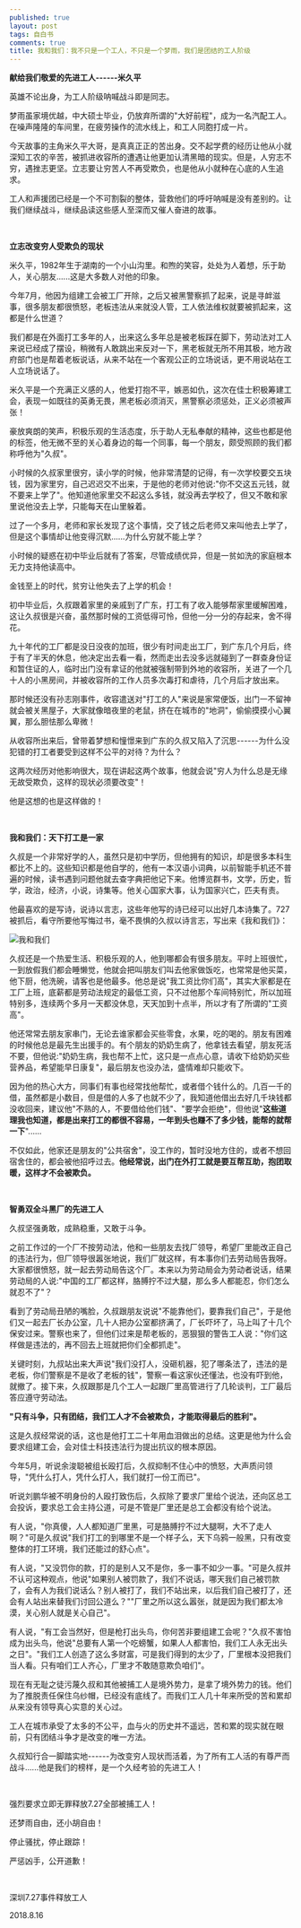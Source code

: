 ```yaml
---
published: true
layout: post
tags: 自白书
comments: true
title: 我和我们：我不只是一个工人，不只是一个梦雨，我们是团结的工人阶级
---
```


**献给我们敬爱的先进工人------米久平**
      

英雄不论出身，为工人阶级呐喊战斗即是同志。

梦雨虽家境优越，中大硕士毕业，仍放弃所谓的"大好前程"，成为一名汽配工人。在噪声隆隆的车间里，在疲劳操作的流水线上，和工人同胞打成一片。

今天故事的主角米久平大哥，是真真正正的苦出身。交不起学费的经历让他从小就深知工农的辛苦，被抓进收容所的遭遇让他更加认清黑暗的现实。但是，人穷志不穷，遇挫志更坚。立志要让穷苦人不再受欺负，也是他从小就种在心底的人生追求。

工人和声援团已经是一个不可割裂的整体，营救他们的呼吁呐喊是没有差别的。让我们继续战斗，继续品读这些感人至深而又催人奋进的故事。

<br>

**立志改变穷人受欺负的现状**

米久平，1982年生于湖南的一个小山沟里。和煦的笑容，处处为人着想，乐于助人，关心朋友......这是大多数人对他的印象。

今年7月，他因为组建工会被工厂开除，之后又被黑警察抓了起来，说是寻衅滋事，很多朋友都很愤怒，老板违法从来就没人管，工人依法维权就要被抓起来，这都是什么世道？

我们都是在外面打工多年的人，出来这么多年总是被老板踩在脚下，劳动法对工人来说已经成了摆设，稍微有人敢跳出来反对一下，黑老板就无所不用其极，地方政府部门也是帮着老板说话，从来不站在一个客观公正的立场说话，更不用说站在工人立场说话了。

米久平是一个充满正义感的人，他爱打抱不平，嫉恶如仇，这次在佳士积极筹建工会，表现一如既往的英勇无畏，黑老板必须消灭，黑警察必须惩处，正义必须被声张！

豪放爽朗的笑声，积极乐观的生活态度，乐于助人无私奉献的精神，这些也都是他的标签，他无微不至的关心着身边的每一个同事，每一个朋友，颇受照顾的我们都称呼他为"久叔"。

小时候的久叔家里很穷，读小学的时候，他非常清楚的记得，有一次学校要交五块钱，因为家里穷，自己迟迟交不出来，于是他的老师对他说:"你不交这五元钱，就不要来上学了"。他知道他家里交不起这么多钱，就没再去学校了，但又不敢和家里说他没去上学，只能每天在山里躲着。

过了一个多月，老师和家长发现了这个事情，交了钱之后老师又来叫他去上学了，但是这个事情却让他变得沉默......为什么穷就不能上学？

小时候的疑惑在初中毕业后就有了答案，尽管成绩优异，但是一贫如洗的家庭根本无力支持他读高中。

金钱至上的时代，贫穷让他失去了上学的机会！

初中毕业后，久叔跟着家里的亲戚到了广东，打工有了收入能够帮家里缓解困难，这让久叔很是兴奋，虽然那时候的工资低得可怜，但他一分一分的存起来，舍不得花。

九十年代的工厂都是没日没夜的加班，很少有时间走出工厂，到广东几个月后，终于有了半天的休息，他决定出去看一看，然而走出去没多远就碰到了一群查身份证和暂住证的人，临时出门没有拿证的他就被强制带到外地的收容所，关进了一个几十人的小黑房间，并被收容所的工作人员多次毒打和虐待，几个月后才放出来。

那时候还没有孙志刚事件，收容遣送对"打工的人"来说是家常便饭，出门一不留神就会被关黑屋子，大家就像暗夜里的老鼠，挤在在城市的"地洞"，偷偷摸摸小心翼翼，那么胆怯那么卑微！

从收容所出来后，曾带着梦想和憧憬来到广东的久叔又陷入了沉思------为什么没犯错的打工者要受到这样不公平的对待？为什么？

这两次经历对他影响很大，现在讲起这两个故事，他就会说"穷人为什么总是无缘无故受欺负，这样的现状必须要改变"！

他是这想的也是这样做的！

<br>

**我和我们：天下打工是一家**

久叔是一个非常好学的人，虽然只是初中学历，但他拥有的知识，却是很多本科生都比不上的。这些知识都是他自学的，他有一本汉语小词典，以前智能手机还不普遍的时候，读书遇到问题他就去查字典把他记下来。他博览群书，文学，历史，哲学，政治，经济，小说，诗集等。他关心国家大事，认为国家兴亡，匹夫有责。

他最喜欢的是写诗，说诗以言志，这些年他写的诗已经可以出好几本诗集了。727被抓后，看守所要他写悔过书，毫不畏惧的久叔以诗言志，写出来《我和我们》：

![我和我们](https://photo.ishield.cn/pic/5b757a8e9dc6d632404fcd2f)

久叔还是一个热爱生活、积极乐观的人，他到哪都会有很多朋友。平时上班很忙，一到放假我们都会睡懒觉，他就会把叫朋友们叫去他家做饭吃，也常常是他买菜，他下厨，他洗碗，请客也是他最多。他总是说"我工资比你们高"，其实大家都是在工厂上班，底薪都是劳动法规定的最低工资，只不过他那个车间特别忙，所以加班特别多，连续两个多月一天都没休息，天天加到十点半，所以才有了所谓的"工资高"。

他还常常去朋友家串门，无论去谁家都会买些零食，水果，吃的喝的。朋友有困难的时候他总是最先生出援手的。有个朋友的奶奶生病了，他拿钱去看望，朋友死活不要，但他说:"奶奶生病，我也帮不上忙，这只是一点点心意，请收下给奶奶买些营养品，希望能早日康复"，最后朋友也没办法，盛情难却只能收下。

因为他的热心大方，同事们有事也经常找他帮忙，或者借个钱什么的。几百一千的借，虽然都是小数目，但是借的人多了也就不少了，我知道他借出去好几千块钱都没收回来，建议他"不熟的人，不要借给他们钱"、"要学会拒绝"，但他说"**这些道理我也知道，都是出来打工的都很不容易，一年到头也赚不了多少钱，能帮的就帮一下**"......

不仅如此，他家还是朋友的"公共宿舍"，没工作的，暂时没地方住的，或者不想回宿舍住的，都会被他招呼过去。**他经常说，出门在外打工就是要互帮互助，抱团取暖，这样才不会被欺负。**

<br>

**智勇双全斗黑厂的先进工人**

久叔坚强勇敢，成熟稳重，又敢于斗争。

之前工作过的一个厂不按劳动法，他和一些朋友去找厂领导，希望厂里能改正自己的违法行为，但厂领导很嚣张地说，我们厂就这样，有本事你们去劳动局告我呀。大家都很愤怒，就一起去劳动局告这个厂。本来以为劳动局会为劳动者说话，结果劳动局的人说:"中国的工厂都这样，胳膊拧不过大腿，那么多人都能忍，你们怎么就忍不了"？

看到了劳动局丑陋的嘴脸，久叔跟朋友说说"不能靠他们，要靠我们自己"，于是他们又一起去厂长办公室，几十人把办公室都挤满了，厂长吓坏了，马上叫了十几个保安过来。警察也来了，但他们过来是帮老板的，恶狠狠的警告工人说："你们这样做是违法的，再不回去上班就把你们全都抓走"。

关键时刻，九叔站出来大声说"我们没打人，没砸机器，犯了哪条法了，违法的是老板，你们警察是不是收了老板的钱"，警察一看这家伙还懂法，也没有吓到他，就撤了。接下来，久叔跟那是几个工人一起跟厂里高管进行了几轮谈判，工厂最后答应遵守劳动法。

**"只有斗争，只有团结，我们工人才不会被欺负，才能取得最后的胜利"。**

这是久叔经常说的话，这也是他打工二十年用血泪做出的总结。这更是他为什么会要求组建工会，会对佳士科技违法行为提出抗议的根本原因。

今年5月，听说余浚聪被组长殴打后，久叔抑制不住心中的愤怒，大声质问领导，"凭什么打人，凭什么打人，我们就打一份工而已"。

听说刘鹏华被不明身份的人殴打致伤后，久叔除了要求厂里给个说法，还向区总工会投诉，要求总工会主持公道，可是不管是厂里还是总工会都没有给个说法。

有人说，"你真傻，人人都知道厂里黑，可是胳膊拧不过大腿啊，大不了走人啊？"可是久叔说"我们打工的到哪里不是一个样子么，天下乌鸦一般黑，只有改变整体的打工环境，我们还能过的舒心点"。

有人说，"又没罚你的款，打的是别人又不是你，多一事不如少一事。"可是久叔并不认可这种观点，他说"如果别人被罚款了，我们不说话，哪天我们自己被罚款了，会有人为我们说话么？别人被打了，我们不站出来，以后我们自己被打了，还会有人站出来替我们讨回公道么？""厂里之所以这么嚣张，就是因为我们都太冷漠，关心别人就是关心自己"。

有人说，"有工会当然好，但是枪打出头鸟，你何苦非要组建工会呢？"久叔不害怕成为出头鸟，他说"总要有人第一个吃螃蟹，如果人人都害怕，我们工人永无出头之日"。"我们工人创造了这么多财富，可是我们得到的太少了，厂里根本没把我们当人看。只有咱们工人齐心，厂里才不敢随意欺负咱们"。

现在有无耻之徒污蔑久叔和其他被捕工人是境外势力，是拿了境外势力的钱。他们为了推脱责任保住乌纱帽，已经没有底线了。而我们工人几十年来所受的苦和累却从来没有领导真心实意的关心过。

工人在城市承受了太多的不公平，血与火的历史并不遥远，苦和累的现实就在眼前，只有团结斗争才是改变的唯一方法。

久叔知行合一脚踏实地------为改变穷人现状而活着，为了所有工人活的有尊严而战斗......他是我们的榜样，是一个久经考验的先进工人！

<br>

强烈要求立即无罪释放7.27全部被捕工人！

还梦雨自由，还小胡自由！

停止骚扰，停止跟踪！

严惩凶手，公开道歉！

<br>

深圳7.27事件释放工人

2018.8.16
